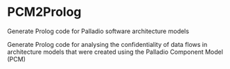 # PCM2Prolog
Generate Prolog code for Palladio software architecture models

Generate Prolog code for analysing the confidentiality of data flows in architecture models that were created using the Palladio Component Model (PCM) 
